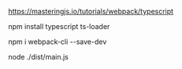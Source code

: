 

https://masteringjs.io/tutorials/webpack/typescript


npm install typescript ts-loader

npm i webpack-cli --save-dev

node ./dist/main.js

